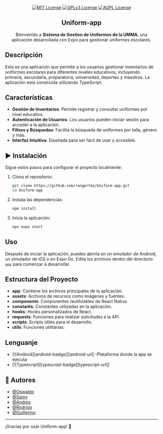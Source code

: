 <div align="center">

[![MIT License](https://img.shields.io/badge/License-MIT-green.svg)](https://choosealicense.com/licenses/mit/)
[![GPLv3 License](https://img.shields.io/badge/License-GPL%20v3-yellow.svg)](https://opensource.org/licenses/)
[![AGPL License](https://img.shields.io/badge/license-AGPL-blue.svg)](http://www.gnu.org/licenses/agpl-3.0)

    
## Uniform-app 


Bienvenido a **Sistema de Gestion de Uniformes de la UMMA**, una aplicación desarrollada con Expo para gestionar uniformes escolares.


</div>

## Descripción

Esta es una aplicación que permite a los usuarios gestionar inventarios de uniformes escolares para diferentes niveles educativos, incluyendo primaria, secundaria, preparatoria, universidad, deportes y maestros. La aplicación está construida utilizando TypeScript.

## Características

- **Gestión de Inventarios**: Permite registrar y consultar uniformes por nivel educativo.
- **Autenticación de Usuarios**: Los usuarios pueden iniciar sesión para acceder a la aplicación.
- **Filtros y Búsquedas**: Facilita la búsqueda de uniformes por talla, género y más.
- **Interfaz Intuitiva**: Diseñada para ser fácil de usar y accesible.

## ▶️ Instalación

Sigue estos pasos para configurar el proyecto localmente:

1. Clona el repositorio:

    ```bash
    git clone https://github.com/rangertmz/Uniform-app.git
    cd Uniform-app
    ```

2. Instala las dependencias:

    ```bash
    npm install
    ```

3. Inicia la aplicación:

    ```bash
    npx expo start
    ```

## Uso

Después de iniciar la aplicación, puedes abrirla en un emulador de Android, un simulador de iOS o en Expo Go. Edita los archivos dentro del directorio `app` para comenzar a desarrollar.

## Estructura del Proyecto

- **app**: Contiene los archivos principales de la aplicación.
- **assets**: Archivos de recursos como imágenes y fuentes.
- **components**: Componentes reutilizables de React Native.
- **constants**: Constantes utilizadas en la aplicación.
- **hooks**: Hooks personalizados de React.
- **requests**: Funciones para realizar solicitudes a la API.
- **scripts**: Scripts útiles para el desarrollo.
- **utils**: Funciones utilitarias.

## Lenguanje

- [![Android][android-badge]][android-url] -Plataforma donde la app se ejecuta
- [![Typescript][typescript-badge][typescript-url]]

## 🤝 Autores

- [@Oswaldo](https://www.github.com/waldory01)
- [@Samy](https://www.github.com/samychanrz)
- [@Andres](https://www.github.com/rangertmz)
- [@Rodrigo](https://www.github.com/rodrigoantonio118)
- [@Guillermo](https://www.github.com/guilloroot)

---

¡Gracias por usar Uniform-app! 🎉
